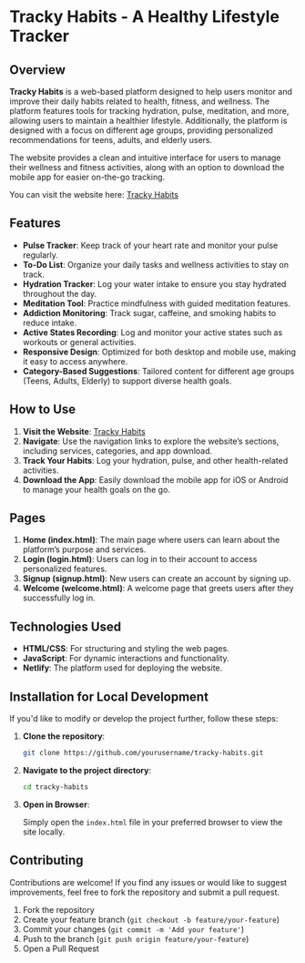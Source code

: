 # Tracky Habits - A Healthy Lifestyle Tracker

## Overview

**Tracky Habits** is a web-based platform designed to help users monitor and improve their daily habits related to health, fitness, and wellness. The platform features tools for tracking hydration, pulse, meditation, and more, allowing users to maintain a healthier lifestyle. Additionally, the platform is designed with a focus on different age groups, providing personalized recommendations for teens, adults, and elderly users.

The website provides a clean and intuitive interface for users to manage their wellness and fitness activities, along with an option to download the mobile app for easier on-the-go tracking.

You can visit the website here: [Tracky Habits](https://66c25ad651ea82ead96ba28a--classy-capybara-38bef1.netlify.app/)

## Features

- **Pulse Tracker**: Keep track of your heart rate and monitor your pulse regularly.
- **To-Do List**: Organize your daily tasks and wellness activities to stay on track.
- **Hydration Tracker**: Log your water intake to ensure you stay hydrated throughout the day.
- **Meditation Tool**: Practice mindfulness with guided meditation features.
- **Addiction Monitoring**: Track sugar, caffeine, and smoking habits to reduce intake.
- **Active States Recording**: Log and monitor your active states such as workouts or general activities.
- **Responsive Design**: Optimized for both desktop and mobile use, making it easy to access anywhere.
- **Category-Based Suggestions**: Tailored content for different age groups (Teens, Adults, Elderly) to support diverse health goals.

## How to Use

1. **Visit the Website**: [Tracky Habits](https://66c25ad651ea82ead96ba28a--classy-capybara-38bef1.netlify.app/)
2. **Navigate**: Use the navigation links to explore the website’s sections, including services, categories, and app download.
3. **Track Your Habits**: Log your hydration, pulse, and other health-related activities.
4. **Download the App**: Easily download the mobile app for iOS or Android to manage your health goals on the go.

## Pages

1. **Home (index.html)**: The main page where users can learn about the platform’s purpose and services.
2. **Login (login.html)**: Users can log in to their account to access personalized features.
3. **Signup (signup.html)**: New users can create an account by signing up.
4. **Welcome (welcome.html)**: A welcome page that greets users after they successfully log in.

## Technologies Used

- **HTML/CSS**: For structuring and styling the web pages.
- **JavaScript**: For dynamic interactions and functionality.
- **Netlify**: The platform used for deploying the website.

## Installation for Local Development

If you'd like to modify or develop the project further, follow these steps:

1. **Clone the repository**:

   ```bash
   git clone https://github.com/yourusername/tracky-habits.git
   ```

2. **Navigate to the project directory**:

   ```bash
   cd tracky-habits
   ```

3. **Open in Browser**:

   Simply open the `index.html` file in your preferred browser to view the site locally.

## Contributing

Contributions are welcome! If you find any issues or would like to suggest improvements, feel free to fork the repository and submit a pull request.

1. Fork the repository
2. Create your feature branch (`git checkout -b feature/your-feature`)
3. Commit your changes (`git commit -m 'Add your feature'`)
4. Push to the branch (`git push origin feature/your-feature`)
5. Open a Pull Request
